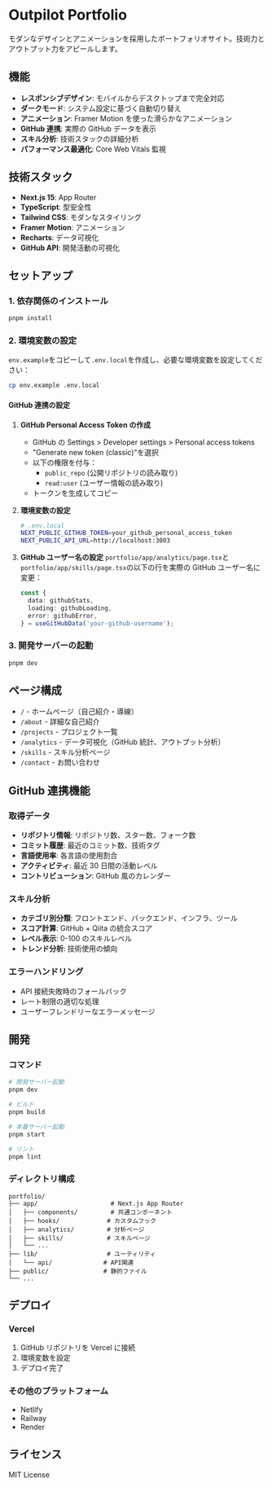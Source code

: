# Outpilot Portfolio

モダンなデザインとアニメーションを採用したポートフォリオサイト。技術力とアウトプット力をアピールします。

## 機能

- **レスポンシブデザイン**: モバイルからデスクトップまで完全対応
- **ダークモード**: システム設定に基づく自動切り替え
- **アニメーション**: Framer Motion を使った滑らかなアニメーション
- **GitHub 連携**: 実際の GitHub データを表示
- **スキル分析**: 技術スタックの詳細分析
- **パフォーマンス最適化**: Core Web Vitals 監視

## 技術スタック

- **Next.js 15**: App Router
- **TypeScript**: 型安全性
- **Tailwind CSS**: モダンなスタイリング
- **Framer Motion**: アニメーション
- **Recharts**: データ可視化
- **GitHub API**: 開発活動の可視化

## セットアップ

### 1. 依存関係のインストール

```bash
pnpm install
```

### 2. 環境変数の設定

`env.example`をコピーして`.env.local`を作成し、必要な環境変数を設定してください：

```bash
cp env.example .env.local
```

#### GitHub 連携の設定

1. **GitHub Personal Access Token の作成**

   - GitHub の Settings > Developer settings > Personal access tokens
   - "Generate new token (classic)"を選択
   - 以下の権限を付与：
     - `public_repo` (公開リポジトリの読み取り)
     - `read:user` (ユーザー情報の読み取り)
   - トークンを生成してコピー

2. **環境変数の設定**

   ```bash
   # .env.local
   NEXT_PUBLIC_GITHUB_TOKEN=your_github_personal_access_token
   NEXT_PUBLIC_API_URL=http://localhost:3003
   ```

3. **GitHub ユーザー名の設定**
   `portfolio/app/analytics/page.tsx`と`portfolio/app/skills/page.tsx`の以下の行を実際の GitHub ユーザー名に変更：
   ```typescript
   const {
     data: githubStats,
     loading: githubLoading,
     error: githubError,
   } = useGitHubData('your-github-username');
   ```

### 3. 開発サーバーの起動

```bash
pnpm dev
```

## ページ構成

- `/` - ホームページ（自己紹介・導線）
- `/about` - 詳細な自己紹介
- `/projects` - プロジェクト一覧
- `/analytics` - データ可視化（GitHub 統計、アウトプット分析）
- `/skills` - スキル分析ページ
- `/contact` - お問い合わせ

## GitHub 連携機能

### 取得データ

- **リポジトリ情報**: リポジトリ数、スター数、フォーク数
- **コミット履歴**: 最近のコミット数、技術タグ
- **言語使用率**: 各言語の使用割合
- **アクティビティ**: 最近 30 日間の活動レベル
- **コントリビューション**: GitHub 風のカレンダー

### スキル分析

- **カテゴリ別分類**: フロントエンド、バックエンド、インフラ、ツール
- **スコア計算**: GitHub + Qiita の統合スコア
- **レベル表示**: 0-100 のスキルレベル
- **トレンド分析**: 技術使用の傾向

### エラーハンドリング

- API 接続失敗時のフォールバック
- レート制限の適切な処理
- ユーザーフレンドリーなエラーメッセージ

## 開発

### コマンド

```bash
# 開発サーバー起動
pnpm dev

# ビルド
pnpm build

# 本番サーバー起動
pnpm start

# リント
pnpm lint
```

### ディレクトリ構成

```
portfolio/
├── app/                    # Next.js App Router
│   ├── components/         # 共通コンポーネント
│   ├── hooks/             # カスタムフック
│   ├── analytics/         # 分析ページ
│   ├── skills/            # スキルページ
│   └── ...
├── lib/                   # ユーティリティ
│   └── api/              # API関連
├── public/               # 静的ファイル
└── ...
```

## デプロイ

### Vercel

1. GitHub リポジトリを Vercel に接続
2. 環境変数を設定
3. デプロイ完了

### その他のプラットフォーム

- Netlify
- Railway
- Render

## ライセンス

MIT License
